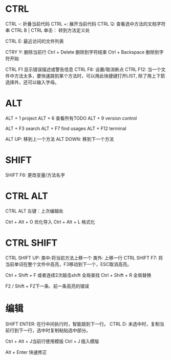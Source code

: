 # CTRL
CTRL -: 折叠当前代码 
CTRL +: 展开当前代码 
CTRL Q: 查看选中方法的文档字符串
CTRL B | CTRL 单击： 转到方法定义处

CTRL E: 最近访问的文件列表 

CTRY Y: 删除当前行
Ctrl + Delete   删除到字符结束
Ctrl + Backspace   删除到字符开始

CTRL F1    显示错误描述或警告信息
CTRL F8: 设置/取消断点
CTRL F12: 当一个文件中方法太多，要快速跳到某个方法时，可以用此快捷键打开LIST, 
除了用上下箭选择外，还可以输入字母。

# ALT
ALT + 1 project 
ALT + 6 查看所有TODO
ALT + 9 version control

ALT + F3 search
ALT + F7 find usages
ALT + F12 terminal

ALT UP: 移到上一个方法 
ALT DOWN: 移到下一个方法

# SHIFT
SHIFT F6: 更改变量/方法名字

# CTRL ALT
CTRL ALT 左键：上次编辑处

Ctrl + Alt + O    优化导入
Ctrl + Alt + L 格式化

# CTRL SHIFT

CTRL SHIFT UP: 类中:将当前方法上移一个 类外: 上移一行
CTRL SHIFT F7: 将当前单词在整个文件中高亮，F3移动到下一个，ESC取消高亮。

Ctrl + Shift + F  或者连续2次敲击shift   全局查找
Ctrl + Shift + R 全局替换


F2 / Shift + F2下一条、前一条高亮的错误


# 编辑
SHIFT ENTER: 在行中间执行时，智能跳到下一行。
CTRL D: 未选中时，复制当前行到下一行，选中时复制粘贴选中部分。



Ctrl + Alt + J当前行使用模版
Ctrl +Ｊ插入模版



Alt + Enter    快速修正



